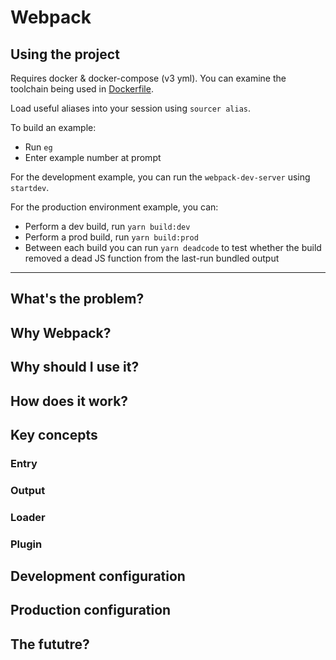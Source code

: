# Webpack

## Using the project

Requires docker & docker-compose (v3 yml). You can examine the toolchain being used in [Dockerfile]().

Load useful aliases into your session using `sourcer alias`.

To build an example:


   * Run `eg`
   * Enter example number at prompt

For the development example, you can run the `webpack-dev-server` using `startdev`.

For the production environment example, you can:

   * Perform a dev build, run `yarn build:dev`
   * Perform a prod build, run `yarn build:prod`
   * Between each build you can run `yarn deadcode` to test whether the build removed a dead JS function from the last-run bundled output

<hr />

## What's the problem?

## Why Webpack?

## Why should I use it?

## How does it work?

## Key concepts

### Entry

### Output

### Loader 

### Plugin

## Development configuration

## Production configuration

## The fututre?


